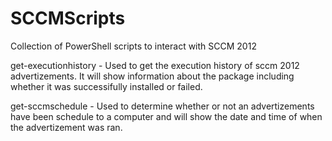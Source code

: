 SCCMScripts
===========

Collection of PowerShell scripts to interact with SCCM 2012

get-executionhistory - Used to get the execution history of sccm 2012 advertizements. It will show
information about the package including whether it was successifully installed or failed. 

get-sccmschedule - Used to determine whether or not an advertizements have been schedule to a computer
and will show the date and time of when the advertizement was ran. 